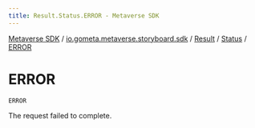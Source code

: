 ```yaml
---
title: Result.Status.ERROR - Metaverse SDK
---
```


[Metaverse SDK](../../../index.html) / [io.gometa.metaverse.storyboard.sdk](../../index.html) / [Result](../index.html) / [Status](index.html) / [ERROR](./-e-r-r-o-r.html)

# ERROR

`ERROR`

The request failed to complete.

